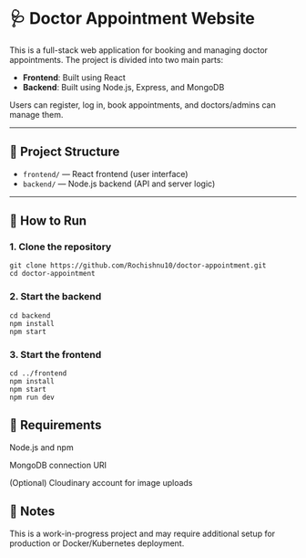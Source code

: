 # 🩺 Doctor Appointment Website

This is a full-stack web application for booking and managing doctor appointments. The project is divided into two main parts:

- **Frontend**: Built using React  
- **Backend**: Built using Node.js, Express, and MongoDB

Users can register, log in, book appointments, and doctors/admins can manage them.

---

## 📁 Project Structure

- `frontend/` — React frontend (user interface)
- `backend/` — Node.js backend (API and server logic)

---

## 🚀 How to Run

### 1. Clone the repository

```
git clone https://github.com/Rochishnu10/doctor-appointment.git
cd doctor-appointment
```
### 2. Start the backend
```
cd backend
npm install
npm start
```
### 3. Start the frontend
```
cd ../frontend
npm install
npm start
npm run dev
```
## 🔧 Requirements
Node.js and npm

MongoDB connection URI

(Optional) Cloudinary account for image uploads

## 📌 Notes
This is a work-in-progress project and may require additional setup for production or Docker/Kubernetes deployment.

